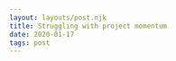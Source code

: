 ```yaml
---
layout: layouts/post.njk
title: Struggling with project momentum
date: 2020-01-17
tags: post
---
```

